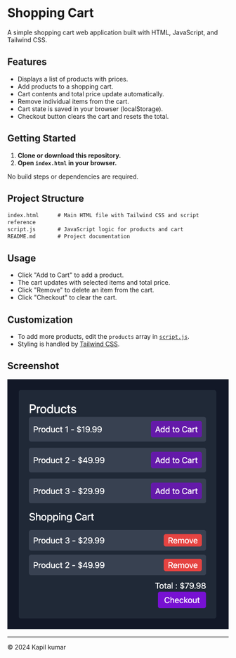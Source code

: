 # Shopping Cart

A simple shopping cart web application built with HTML, JavaScript, and Tailwind CSS.

## Features

- Displays a list of products with prices.
- Add products to a shopping cart.
- Cart contents and total price update automatically.
- Remove individual items from the cart.
- Cart state is saved in your browser (localStorage).
- Checkout button clears the cart and resets the total.

## Getting Started

1. **Clone or download this repository.**
2. **Open `index.html` in your browser.**

No build steps or dependencies are required.

## Project Structure

```
index.html      # Main HTML file with Tailwind CSS and script reference
script.js       # JavaScript logic for products and cart
README.md       # Project documentation
```

## Usage

- Click "Add to Cart" to add a product.
- The cart updates with selected items and total price.
- Click "Remove" to delete an item from the cart.
- Click "Checkout" to clear the cart.

## Customization

- To add more products, edit the `products` array in [`script.js`](script.js).
- Styling is handled by [Tailwind CSS](https://tailwindcss.com/).

## Screenshot

![screenshot](screenshot.png)

---

© 2024 Kapil kumar
